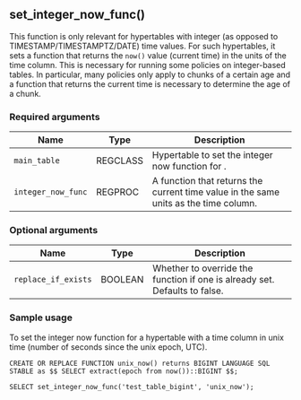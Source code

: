 ## set_integer_now_func() 
This function is only relevant for hypertables with integer (as opposed to
TIMESTAMP/TIMESTAMPTZ/DATE) time values. For such hypertables, it sets a
function that returns the `now()` value (current time) in the units of the time
column. This is necessary for running some policies on integer-based tables.
In particular, many policies only apply to chunks of a certain age and a
function that returns the current time is necessary to determine the age of a
chunk.

### Required arguments

|Name|Type|Description|
|---|---|---|
| `main_table` | REGCLASS | Hypertable to set the integer now function for .|
| `integer_now_func` | REGPROC | A function that returns the current time value in the same units as the time column. |

### Optional arguments

|Name|Type|Description|
|---|---|---|
| `replace_if_exists` | BOOLEAN | Whether to override the function if one is already set. Defaults to false.|

### Sample usage 

To set the integer now function for a hypertable with a time column in unix
time (number of seconds since the unix epoch, UTC).

```
CREATE OR REPLACE FUNCTION unix_now() returns BIGINT LANGUAGE SQL STABLE as $$ SELECT extract(epoch from now())::BIGINT $$;

SELECT set_integer_now_func('test_table_bigint', 'unix_now');
```